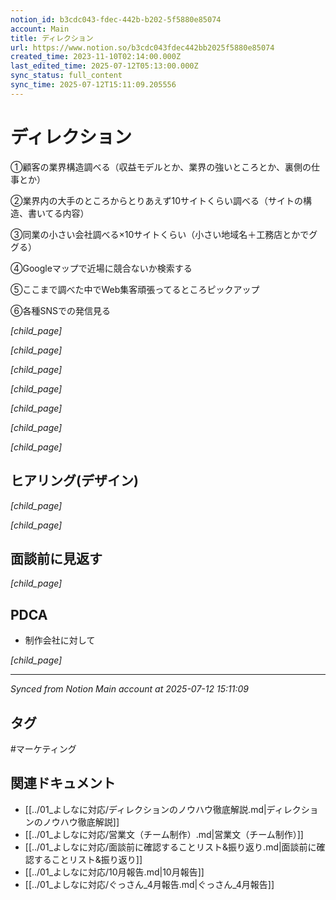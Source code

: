 ```yaml
---
notion_id: b3cdc043-fdec-442b-b202-5f5880e85074
account: Main
title: ディレクション
url: https://www.notion.so/b3cdc043fdec442bb2025f5880e85074
created_time: 2023-11-10T02:14:00.000Z
last_edited_time: 2025-07-12T05:13:00.000Z
sync_status: full_content
sync_time: 2025-07-12T15:11:09.205556
---
```


# ディレクション

①顧客の業界構造調べる（収益モデルとか、業界の強いところとか、裏側の仕事とか）

②業界内の大手のところからとりあえず10サイトくらい調べる（サイトの構造、書いてる内容）

③同業の小さい会社調べる×10サイトくらい（小さい地域名＋工務店とかでググる）

④Googleマップで近場に競合ないか検索する

⑤ここまで調べた中でWeb集客頑張ってるところピックアップ

⑥各種SNSでの発信見る

*[child_page]*

*[child_page]*

*[child_page]*

*[child_page]*

*[child_page]*

*[child_page]*

*[child_page]*

## ヒアリング(デザイン)

*[child_page]*

*[child_page]*

## 面談前に見返す

*[child_page]*

## PDCA

- 制作会社に対して

*[child_page]*


---

*Synced from Notion Main account at 2025-07-12 15:11:09*


## タグ

#マーケティング 

## 関連ドキュメント

- [[../01_よしなに対応/ディレクションのノウハウ徹底解説.md|ディレクションのノウハウ徹底解説]]
- [[../01_よしなに対応/営業文（チーム制作）.md|営業文（チーム制作）]]
- [[../01_よしなに対応/面談前に確認することリスト&振り返り.md|面談前に確認することリスト&振り返り]]
- [[../01_よしなに対応/10月報告.md|10月報告]]
- [[../01_よしなに対応/ぐっさん_4月報告.md|ぐっさん_4月報告]]

